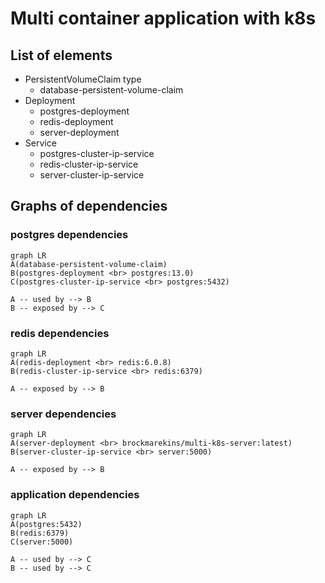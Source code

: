# Multi container application with k8s

## List of elements
* PersistentVolumeClaim type
    * database-persistent-volume-claim
* Deployment
    * postgres-deployment
    * redis-deployment
    * server-deployment
* Service
    * postgres-cluster-ip-service
    * redis-cluster-ip-service
    * server-cluster-ip-service

## Graphs of dependencies

### postgres dependencies
```mermaid
graph LR
A(database-persistent-volume-claim)
B(postgres-deployment <br> postgres:13.0) 
C(postgres-cluster-ip-service <br> postgres:5432)

A -- used by --> B
B -- exposed by --> C
```

### redis dependencies
```mermaid
graph LR
A(redis-deployment <br> redis:6.0.8) 
B(redis-cluster-ip-service <br> redis:6379)

A -- exposed by --> B
```

### server dependencies
```mermaid
graph LR
A(server-deployment <br> brockmarekins/multi-k8s-server:latest)
B(server-cluster-ip-service <br> server:5000)

A -- exposed by --> B
```

### application dependencies
```mermaid
graph LR
A(postgres:5432) 
B(redis:6379)
C(server:5000)

A -- used by --> C
B -- used by --> C
```
